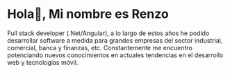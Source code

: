 # Hola👋, Mi nombre es Renzo

Full stack developer (.Net/Angular), a lo largo de estos años he podido desarrollar software a medida para grandes empresas del sector industrial, comercial, banca y finanzas, etc. Constantemente me encuentro potenciando nuevos conocimientos en actuales tendencias en el desarrollo web y tecnologías móvil.
